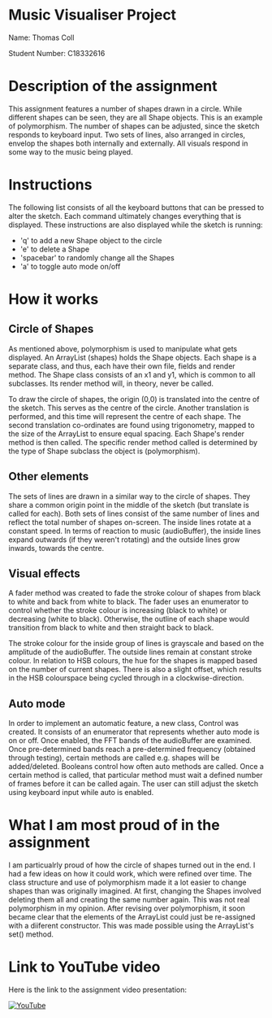 # Music Visualiser Project

Name: Thomas Coll

Student Number: C18332616

# Description of the assignment

This assignment features a number of shapes drawn in a circle. While different shapes can be seen, they are all Shape objects. This is an example of polymorphism. The number of shapes can be adjusted, since the sketch responds to keyboard input. Two sets of lines, also arranged in circles, envelop the shapes both internally and externally. All visuals respond in some way to the music being played.

# Instructions

The following list consists of all the keyboard buttons that can be pressed to alter the sketch. Each command ultimately changes everything that is displayed. These instructions are also displayed while the sketch is running:
- 'q' to add a new Shape object to the circle
- 'e' to delete a Shape
- 'spacebar' to randomly change all the Shapes 
- 'a' to toggle auto mode on/off

# How it works

## Circle of Shapes

As mentioned above, polymorphism is used to manipulate what gets displayed. An ArrayList (shapes) holds the Shape objects. Each shape is a separate class, and thus, each have their own file, fields and render method. The Shape class consists of an x1 and y1, which is common to all subclasses. Its render method will, in theory, never be called.

To draw the circle of shapes, the origin (0,0) is translated into the centre of the sketch. This serves as the centre of the circle. Another translation is performed, and this time will represent the centre of each shape. The second translation co-ordinates are found using trigonometry, mapped to the size of the ArrayList to ensure equal spacing. Each Shape's render method is then called. The specific render method called is determined by the type of Shape subclass the object is (polymorphism).

## Other elements

The sets of lines are drawn in a similar way to the circle of shapes. They share a common origin point in the middle of the sketch (but translate is called for each). Both sets of lines consist of the same number of lines and reflect the total number of shapes on-screen. The inside lines rotate at a constant speed. In terms of reaction to music (audioBuffer), the inside lines expand outwards (if they weren't rotating) and the outside lines grow inwards, towards the centre.

## Visual effects

A fader method was created to fade the stroke colour of shapes from black to white and back from white to black. The fader uses an enumerator to control whether the stroke colour is increasing (black to white) or decreasing (white to black). Otherwise, the outline of each shape would transition from black to white and then straight back to black.

The stroke colour for the inside group of lines is grayscale and based on the amplitude of the audioBuffer. The outside lines remain at constant stroke colour. In relation to HSB colours, the hue for the shapes is mapped based on the number of current shapes. There is also a slight offset, which results in the HSB colourspace being cycled through in a clockwise-direction.

## Auto mode

In order to implement an automatic feature, a new class, Control was created. It consists of an enumerator that represents whether auto mode is on or off. Once enabled, the FFT bands of the audioBuffer are examined. Once pre-determined bands reach a pre-determined frequency (obtained through testing), certain methods are called e.g. shapes will be added/deleted. Booleans control how often auto methods are called. Once a certain method is called, that particular method must wait a defined number of frames before it can be called again. The user can still adjust the sketch using keyboard input while auto is enabled.

# What I am most proud of in the assignment

I am particualrly proud of how the circle of shapes turned out in the end. I had a few ideas on how it could work, which were refined over time. The class structure and use of polymorphism made it a lot easier to change shapes than was originally imagined. At first, changing the Shapes involved deleting them all and creating the same number again. This was not real polymorphism in my opinion. After revising over polymorphism, it soon became clear that the elements of the ArrayList could just be re-assigned with a diiferent constructor. This was made possible using the  ArrayList's set() method.

# Link to YouTube video

Here is the link to the assignment video presentation:

[![YouTube](https://i9.ytimg.com/vi/w8MjuZ3lvhw/mqdefault.jpg?time=1589749241639&sqp=CNDLhvYF&rs=AOn4CLA-8Kir_mpR3m_q1SFVih2E7HgR6g)](https://youtu.be/w8MjuZ3lvhw)

